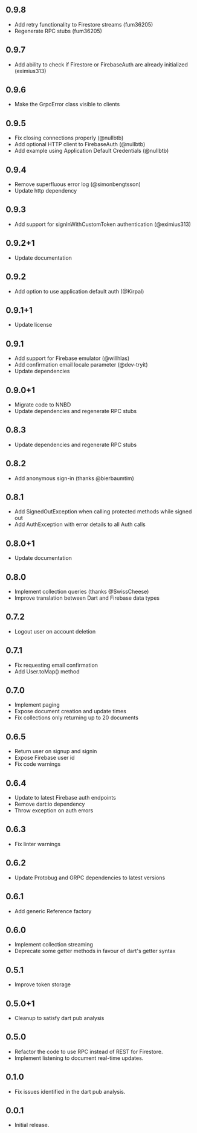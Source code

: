 ## 0.9.8
- Add retry functionality to Firestore streams (fum36205)
- Regenerate RPC stubs (fum36205)

## 0.9.7

- Add ability to check if Firestore or FirebaseAuth are already initialized (eximius313)

## 0.9.6

- Make the GrpcError class visible to clients

## 0.9.5

- Fix closing connections properly (@nullbtb)
- Add optional HTTP client to FirebaseAuth (@nullbtb)
- Add example using Application Default Credentials (@nullbtb)

## 0.9.4

- Remove superfluous error log (@simonbengtsson)
- Update http dependency

## 0.9.3

- Add support for signInWithCustomToken authentication (@eximius313)

## 0.9.2+1

- Update documentation

## 0.9.2

- Add option to use application default auth (@Kirpal)

## 0.9.1+1

- Update license

## 0.9.1

- Add support for Firebase emulator (@willhlas)
- Add confirmation email locale parameter (@dev-tryit)
- Update dependencies

## 0.9.0+1

- Migrate code to NNBD
- Update dependencies and regenerate RPC stubs

## 0.8.3

- Update dependencies and regenerate RPC stubs

## 0.8.2

- Add anonymous sign-in (thanks @bierbaumtim)

## 0.8.1

- Add SignedOutException when calling protected methods while signed out
- Add AuthException with error details to all Auth calls

## 0.8.0+1

- Update documentation

## 0.8.0

- Implement collection queries (thanks @SwissCheese)
- Improve translation between Dart and Firebase data types

## 0.7.2

- Logout user on account deletion

## 0.7.1

- Fix requesting email confirmation
- Add User.toMap() method

## 0.7.0

- Implement paging
- Expose document creation and update times
- Fix collections only returning up to 20 documents

## 0.6.5

- Return user on signup and signin
- Expose Firebase user id
- Fix code warnings

## 0.6.4

- Update to latest Firebase auth endpoints
- Remove dart:io dependency
- Throw exception on auth errors

## 0.6.3

- Fix linter warnings

## 0.6.2

- Update Protobug and GRPC dependencies to latest versions

## 0.6.1

- Add generic Reference factory

## 0.6.0

- Implement collection streaming
- Deprecate some getter methods in favour of dart's getter syntax

## 0.5.1

- Improve token storage

## 0.5.0+1

- Cleanup to satisfy dart pub analysis

## 0.5.0

- Refactor the code to use RPC instead of REST for Firestore.
- Implement listening to document real-time updates.

## 0.1.0

- Fix issues identified in the dart pub analysis.

## 0.0.1

- Initial release.
